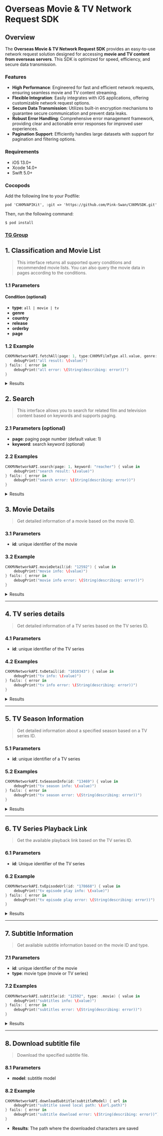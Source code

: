# Overseas Movie & TV Network Request SDK

## Overview

The **Overseas Movie & TV Network Request SDK** provides an easy-to-use network request solution designed for accessing **movie and TV content from overseas servers**. This SDK is optimized for speed, efficiency, and secure data transmission.

### Features

- **High Performance**: Engineered for fast and efficient network requests, ensuring seamless movie and TV content streaming.
- **Flexible Integration**: Easily integrates with iOS applications, offering customizable network request options.
- **Secure Data Transmission**: Utilizes built-in encryption mechanisms to guarantee secure communication and prevent data leaks.
- **Robust Error Handling**: Comprehensive error management framework, providing clear and actionable error responses for improved user experiences.
- **Pagination Support**: Efficiently handles large datasets with support for pagination and filtering options.

### Requirements

- iOS 13.0+
- Xcode 14.0+
- Swift 5.0+

### Cocopods

Add the following line to your Podfile:

```
pod 'CXKMVAPIKit', :git => 'https://github.com/Pink-Swan/CXKMVSDK.git'
```

Then, run the following command:

```$ pod install```

### [TG Group](https://t.me/cxkmvsdk)

## 1. Classification and Movie List

> This interface returns all supported query conditions and recommended movie lists. You can also query the movie data in pages according to the conditions.

### 1.1 Parameters
#### Condition (optional)
- **type**: `all | movie | tv`
- **genre**
- **country**
- **release**
- **orderby**
- **page**

### 1.2 Example
```swift
CXKMVNetworkAPI.fetchAll(page: 1, type:CXKMVFilmType.all.value, genre: "", country: "", release: "", orderby: "") { value in
    debugPrint("all result: \(value)")
} fails: { error in
    debugPrint("all error: \(String(describing: error))")
}
```

<details>
  <summary>Results</summary>

    @objcMembers
    public class CXKMVAPIAllDatas: CXKBaseModel {
        public var recommends: [CXKMVRecommendModel] = []
        public var filters: CXKMVFiltersModel = CXKMVFiltersModel()
        
        public var data_type = ""
    }

    @objcMembers
    public class CXKMVFiltersModel: CXKBaseModel {
        public var orderbys: [CXKMVFilterModel] = []
        public var genres: [CXKMVFilterModel] = []
        public var pubs: [CXKMVFilterModel] = []
        public var types: [CXKMVFilterModel] = []
        public var countrys: [CXKMVFilterModel] = []
    }

    @objcMembers
    public class CXKMVFilterModel: CXKBaseModel {
        public var title: String = ""
        public var id: String = ""
    }
</details>

## 2. Search

> This interface allows you to search for related film and television content based on keywords and supports paging.

### 2.1 Parameters (optional)
- **page**: paging page number (default value: 1)
- **keyword**: search keyword (optional)

### 2.2 Examples

```swift
CXKMVNetworkAPI.search(page: 1, keyword: "reacher") { value in
    debugPrint("search result: \(value)")
} fails: { error in
    debugPrint("search error: \(String(describing: error))")
}
```
<details>
  <summary>Results</summary>

    @objcMembers
    public class CXKMVAPISearchDatas: CXKBaseModel {
        public var contents: [CXKMVFilmModel] = []
        
        public var keywords: [String] = [] // Recommended search terms
    }
</details>

## 3. Movie Details

> Get detailed information of a movie based on the movie ID.

### 3.1 Parameters
- **id**: unique identifier of the movie

### 3.2 Example

```swift
CXKMVNetworkAPI.movieDetail(id: "12592") { value in
    debugPrint("movie info: \(value)")
} fails: { error in
    debugPrint("movie info error: \(String(describing: error))")
}
```

<details>
  <summary>Results</summary>

    @objcMembers
    public class CXKMVBaseContentModel: CXKBaseModel {
        public var id: String = ""
        public var title: String = ""
        public var cover: String = ""
        public var rate: String = ""
        public var time: String = "" // 168 2018-01-22
        public var genres:[String] = [] // 356 categories
        public var country: String = "" // country
        public var des: String = "" // Details
        public var type: CXKMVFilmType = .movie
        public var source: String = ""
        public var quality = "" // HD SD empty
        public var like = 0 // Number of likes
        public var unlike = 0 // Number of likes
        public var stars: [CXKMVStarModel] = []
        public var relations = [CXKMVContentRelatedModel]()        
    }

    @objcMembers
    public class CXKMVMovieContentModel: CXKMVBaseContentModel {
        public var qualitys: [CXKMVSourceQualityModel] = []
        
        public override func mapping(mapper: HelpingMapper) {
            super.mapping(mapper: mapper)
        }
    }
</details>

---

## 4. TV series details

> Get detailed information of a TV series based on the TV series ID.

### 4.1 Parameters
- **id**: unique identifier of the TV series

### 4.2 Examples

```swift
CXKMVNetworkAPI.tvDetail(id: "1010343") { value in
    debugPrint("tv info: \(value)")
} fails: { error in
    debugPrint("tv info error: \(String(describing: error))")
}
```

<details>
  <summary>Results</summary>

    @objcMembers
    public class CXKMVBaseContentModel: CXKBaseModel {
        public var id: String = ""
        public var title: String = ""
        public var cover: String = ""
        public var rate: String = ""
        public var time: String = "" // 168 2018-01-22
        public var genres:[String] = [] // 356 categories
        public var country: String = "" // country
        public var des: String = "" // Details
        public var type: CXKMVFilmType = .movie
        public var source: String = ""
        public var quality = "" // HD SD empty
        public var like = 0 // Number of likes
        public var unlike = 0 // Number of likes
        public var stars: [CXKMVStarModel] = []
        public var relations = [CXKMVContentRelatedModel]()        
    }

    @objcMembers
    public class CXKMVTVContentModel: CXKMVBaseContentModel {
        public var seasons: [CXKMVTVSeasonModel] = []
        
        public override func mapping(mapper: HelpingMapper) {
            super.mapping(mapper: mapper)
            mapper.specify(property: &seasons, name: "155")
            mapper.specify(property: &stars, name: "263")
        }
    }
</details>

---

## 5. TV Season Information

> Get detailed information about a specified season based on a TV series ID.

### 5.1 Parameters
- **id**: unique identifier of a TV series

### 5.2 Examples

```swift
CXKMVNetworkAPI.tvSeasonInfo(id: "13469") { value in
    debugPrint("tv season info: \(value)")
} fails: { error in
    debugPrint("tv season error: \(String(describing: error))")
}
```

<details>
  <summary>Results</summary>

    @objcMembers
    public class CXKMVTVSeasonModel: CXKBaseModel {
        public var title: String = ""
        public var id: String = ""
        
        public var episodes: [CXKMVTVEpisodeModel] = []
    }

    @objcMembers
    public class CXKMVTVEpisodeModel: CXKBaseModel {
        public var title: String = ""
        public var id: String = ""
        public var order: Int = -1
    }
</details>

---

## 6. TV Series Playback Link

> Get the available playback link based on the TV series ID.

### 6.1 Parameters
- **id**: Unique identifier of the TV series

### 6.2 Example

```swift
CXKMVNetworkAPI.tvEpisodeUrl(id: "178668") { value in
    debugPrint("tv episode play info: \(value)")
} fails: { error in
    debugPrint("tv episode play error: \(String(describing: error))")
}
```

<details>
  <summary>Results</summary>

    @objcMembers
    public class CXKMVSourceQualityModel: CXKBaseModel {
        public var title: String = ""
        public var playUrl: String = ""
    }
</details>

---

## 7. Subtitle Information

> Get available subtitle information based on the movie ID and type.

### 7.1 Parameters
- **id**: unique identifier of the movie
- **type**: movie type (movie or TV series)

### 7.2 Examples

```swift
CXKMVNetworkAPI.subtitle(id: "12592", type: .movie) { value in
    debugPrint("subtitles info: \(value)")
} fails: { error in
    debugPrint("subtitles error: \(String(describing: error))")
}
```

<details>
  <summary>Results</summary>

    @objcMembers
    public class CXKMVSubtitleModel: CXKBaseModel {
        public var short_id: String = ""
        public var name: String = ""
        public var lang: String = ""
        public var sub: String = ""
    }
</details>

---

## 8. Download subtitle file

> Download the specified subtitle file.

### 8.1 Parameters
- **model**: subtitle model

### 8.2 Example

```swift
CXKMVNetworkAPI.downloadSubtitle(subtitleModel) { url in
    debugPrint("subtitle saved local path: \(url.path)")
} fails: { error in
    debugPrint("subtitle download error: \(String(describing: error))")
}
```
- **Results**: The path where the downloaded characters are saved
